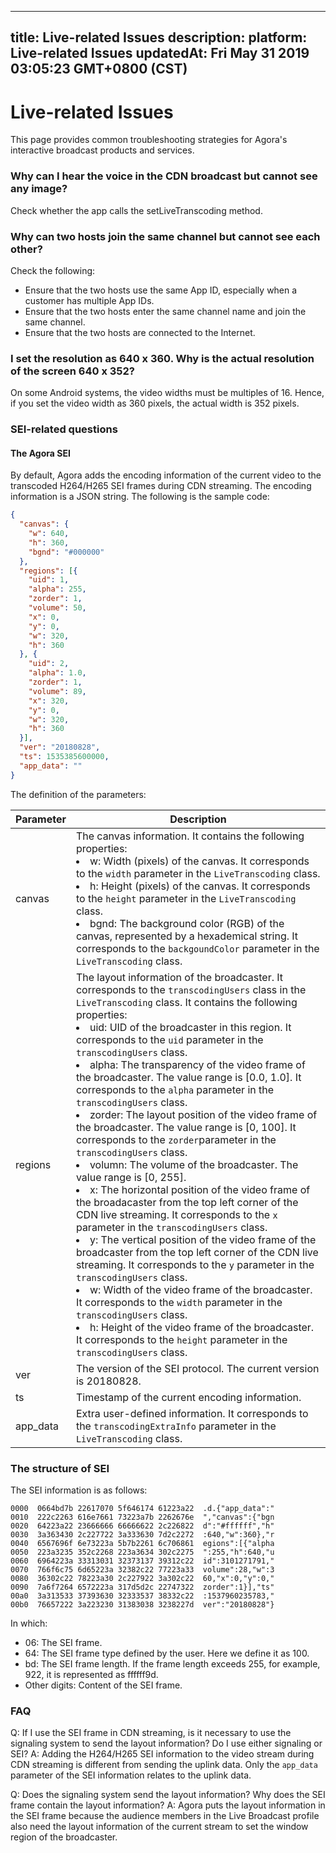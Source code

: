 
---
title: Live-related Issues
description: 
platform: Live-related Issues
updatedAt: Fri May 31 2019 03:05:23 GMT+0800 (CST)
---
# Live-related Issues
This page provides common troubleshooting strategies for Agora's interactive broadcast products and services.

### Why can I hear the voice in the CDN broadcast but cannot see any image?
Check whether the app calls the setLiveTranscoding method.

### Why can two hosts join the same channel but cannot see each other?
Check the following:
* Ensure that the two hosts use the same App ID, especially when a customer has multiple App IDs.
* Ensure that the two hosts enter the same channel name and join the same channel.
* Ensure that the two hosts are connected to the Internet.

### I set the resolution as 640 x 360. Why is the actual resolution of the screen 640 x 352?
On some Android systems, the video widths must be multiples of 16. Hence, if you set the video width as 360 pixels, the actual width is 352 pixels.

### SEI-related questions

#### The Agora SEI

By default, Agora adds the encoding information of the current video to the transcoded H264/H265 SEI frames during CDN streaming. The encoding information is a JSON string. The following is the sample code:

```json
{
  "canvas": {
    "w": 640,
    "h": 360,
    "bgnd": "#000000"
  },
  "regions": [{
    "uid": 1,
    "alpha": 255,
    "zorder": 1,
    "volume": 50,
    "x": 0,
    "y": 0,
    "w": 320,
    "h": 360
  }, {
    "uid": 2,
    "alpha": 1.0,
    "zorder": 1,
    "volume": 89,
    "x": 320,
    "y": 0,
    "w": 320,
    "h": 360
  }],
  "ver": "20180828",
  "ts": 1535385600000,
  "app_data": ""
}
```

The definition of the parameters:

| Parameter | Description                                                  |
| --------- | ------------------------------------------------------------ |
| canvas    | The canvas information. It contains the following properties:<br><li>w: Width (pixels) of the canvas. It corresponds to the  `width`  parameter in the `LiveTranscoding` class.<br><li>h: Height (pixels) of the canvas. It corresponds to the `height` parameter in the `LiveTranscoding` class.<br><li>bgnd: The background color (RGB) of the canvas, represented by a hexademical string. It corresponds to the `backgoundColor` parameter in the `LiveTranscoding` class. |
| regions   | The layout information of the broadcaster. It corresponds to the  `transcodingUsers`  class in the `LiveTranscoding` class. It contains the following properties:<br><li>uid: UID of the broadcaster in this region. It corresponds to the `uid` parameter in the `transcodingUsers` class.<br><li>alpha: The transparency of the video frame of the broadcaster. The value range is [0.0, 1.0]. It corresponds to the `alpha` parameter in the `transcodingUsers` class.<br><li>zorder: The layout position of the video frame of the broadcaster. The value range is [0, 100]. It corresponds to the `zorder`parameter in the `transcodingUsers` class.<br><li>volumn: The volume of the broadcaster. The value range is [0, 255].<br><li>x: The horizontal position of the video frame of the broadacaster from the top left corner of the CDN live streaming. It corresponds to the `x` parameter in the `transcodingUsers` class.<br><li>y: The vertical position of the video frame of the broadcaster from the top left corner of the CDN live streaming. It corresponds to the `y` parameter in the `transcodingUsers` class.<br><li>w: Width of the video frame of the broadcaster. It corresponds to the `width` parameter in the `transcodingUsers` class.<br><li>h: Height of the video frame of the broadcaster. It corresponds to the `height` parameter in the `transcodingUsers` class. |
| ver       | The version of the SEI protocol. The current version is 20180828. |
| ts        | Timestamp of the current encoding information.               |
| app_data  | Extra user-defined information. It corresponds to the `transcodingExtraInfo` parameter in the `LiveTranscoding` class. |

### The structure of SEI

The SEI information is as follows:

```
0000  0664bd7b 22617070 5f646174 61223a22  .d.{"app_data":"
0010  222c2263 616e7661 73223a7b 2262676e  ","canvas":{"bgn
0020  64223a22 23666666 66666622 2c226822  d":"#ffffff","h"
0030  3a363430 2c227722 3a333630 7d2c2272  :640,"w":360},"r
0040  6567696f 6e73223a 5b7b2261 6c706861  egions":[{"alpha
0050  223a3235 352c2268 223a3634 302c2275  ":255,"h":640,"u
0060  6964223a 33313031 32373137 39312c22  id":3101271791,"
0070  766f6c75 6d65223a 32382c22 77223a33  volume":28,"w":3
0080  36302c22 78223a30 2c227922 3a302c22  60,"x":0,"y":0,"
0090  7a6f7264 6572223a 317d5d2c 22747322  zorder":1}],"ts"
00a0  3a313533 37393630 32333537 38332c22  :1537960235783,"
00b0  76657222 3a223230 31383038 3238227d  ver":"20180828"}
```

In which:

- 06: The SEI frame.
- 64: The SEI frame type defined by the user. Here we define it as 100.
- bd: The SEI frame length. If the frame length exceeds 255, for example, 922, it is represented as ffffff9d.
- Other digits: Content of the SEI frame.

### FAQ

Q: If I use the SEI frame in CDN streaming, is it necessary to use the signaling system to send the layout information? Do I use either signaling or SEI?
A: Adding the H264/H265 SEI information to the video stream during CDN streaming is different from sending the uplink data. Only the `app_data` parameter of the SEI information relates to the uplink data. 

Q: Does the signaling system send the layout information? Why does the SEI frame contain the layout information?
A: Agora puts the layout information in the SEI frame because the audience members in the Live Broadcast profile also need the layout information of the current stream to set the window region of the broadcaster.
